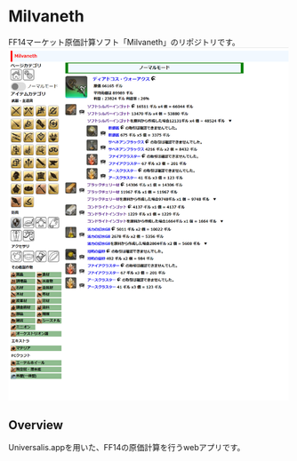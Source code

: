# Milvaneth
FF14マーケット原価計算ソフト「Milvaneth」のリポジトリです。
![image](https://github.com/nunmo1st/Milvaneth/blob/master/screenshot.png)
## Overview
Universalis.appを用いた、FF14の原価計算を行うwebアプリです。

